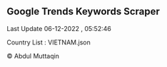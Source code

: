 

## Google Trends Keywords Scraper 
 
Last Update 06-12-2022 , 05:52:46

Country List :
VIETNAM.json



© Abdul Muttaqin 
